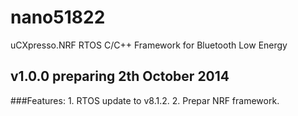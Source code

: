 nano51822
===============================
uCXpresso.NRF RTOS C/C++ Framework for Bluetooth Low Energy

v1.0.0 preparing 2th October 2014
--------------------------------
###Features: 
	1. RTOS update to v8.1.2.
	2. Prepar NRF framework. 
